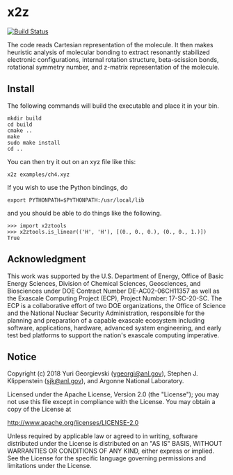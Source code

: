 # x2z

[![Build Status](https://travis-ci.com/PACChem/x2z.svg)](https://travis-ci.com/PACChem/x2z)

The code reads Cartesian representation of the molecule. It then
makes heuristic analysis of molecular bonding to extract resonantly
stabilized electronic configurations, internal rotation structure,
beta-scission bonds, rotational symmetry number, and z-matrix
representation of the molecule.

## Install

The following commands will build the executable and place it in your bin.
```
mkdir build
cd build
cmake ..
make
sudo make install
cd ..
```
You can then try it out on an xyz file like this:
```
x2z examples/ch4.xyz
```
If you wish to use the Python bindings, do
```
export PYTHONPATH=$PYTHONPATH:/usr/local/lib
```
and you should be able to do things like the following.
```
>>> import x2ztools
>>> x2ztools.is_linear(('H', 'H'), [(0., 0., 0.), (0., 0., 1.)])
True
```

## Acknowledgment

This work was supported by the U.S. Department of Energy, Office of Basic Energy
Sciences, Division of Chemical Sciences, Geosciences, and Biosciences under DOE
Contract Number DE-AC02-06CH11357 as well as the Exascale Computing Project
(ECP), Project Number: 17-SC-20-SC.  The ECP is a collaborative effort of two
DOE organizations, the Office of Science and the National Nuclear Security
Administration, responsible for the planning and preparation of a capable
exascale ecosystem including software, applications, hardware, advanced system
engineering, and early test bed platforms to support the nation's exascale
computing imperative. 

## Notice

Copyright (c) 2018 Yuri Georgievski (ygeorgi@anl.gov), Stephen J.
Klippenstein (sjk@anl.gov), and Argonne National Laboratory.

Licensed under the Apache License, Version 2.0 (the "License");
you may not use this file except in compliance with the License.
You may obtain a copy of the License at

   http://www.apache.org/licenses/LICENSE-2.0

Unless required by applicable law or agreed to in writing, software
distributed under the License is distributed on an "AS IS" BASIS,
WITHOUT WARRANTIES OR CONDITIONS OF ANY KIND, either express or implied.
See the License for the specific language governing permissions and
limitations under the License.
